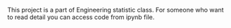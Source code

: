 This project is a part of Engineering statistic class. For someone who want to read detail you can access code from ipynb file. 

